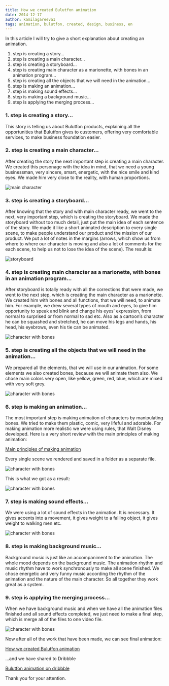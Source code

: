 ```yaml
---
title: How we created Bulutfon animation
date: 2014-12-17
author: kamilagareeva1
tags: animation, bulutfon, created, design, business, en
---
```



In this article I will try to give a short explanation about creating an animation.

1. step is creating a story...
2. step is creating a main character...
3. step is creating a storyboard...
4. step is creating main character as a marionette, with bones in an animation program...
5. step is creating all the objects that we will need in the animation...
6. step is making an animation...
7. step is making sound effects...
8. step is making a background music...
9. step is applying the merging process...



### 1. step is creating a story...

This story is telling us about Bulutfon products, explaining all the opportunities that Bulutfon gives to customers, offering very comfortable services, to make business foundation easier.

### 2. step is creating a main character...

After creating the story the next important step is creating a main character. We created this personage with the idea in mind, that we need a young businessman, very sincere, smart, energetic, with the nice smile and kind eyes. We made him very close to the reality, with human proportions.

![main character](../assets/images/articles/2014-12-17-how-we-created-bulutfon-animation/character.jpg)

### 3. step is creating a storyboard...

After knowing that the story and with main character ready, we went to the next, very important step, which is creating the storyboard. We made the storyboard without too much detail, just put the main idea of each sentence of the story. We made it like a short animated description to every single scene, to make people understand our product and the mission of our product. We put a lot of notes in the margins (arrows, which show us from where to where our character is moving and also a lot of comments for the each scene, to help us not to lose the idea of the scene). The result is:

![storyboard](../assets/images/articles/2014-12-17-how-we-created-bulutfon-animation/storyboard.jpg)

### 4. step is creating main character as a marionette, with bones in an animation program...

After storyboard is totally ready with all the corrections that were made, we went to the next step, which is creating the main character as a marionette. We created him with bones and all functions, that we will need, to animate him. For example, we drew several types of mouth and eyes, to give him opportunity to speak and blink and change his eyes' expression, from normal to surprised or from normal to sad etc. Also as a cartoon’s character he can be squashed and stretched, he can move his legs and hands, his head, his eyebrows, even his tie can be animated.

![character with bones](../assets/images/articles/2014-12-17-how-we-created-bulutfon-animation/bones.JPG)


### 5. step is creating all the objects that we will need in the animation...

We prepared all the elements, that we will use in our animation. For some elements we also created bones, because we will animate them also. We chose main colors very open, like yellow, green, red, blue, which are mixed with very soft grey.

![character with bones](../assets/images/articles/2014-12-17-how-we-created-bulutfon-animation/objects.JPG)

### 6. step is making an animation...
The most important step is making animation of characters by manipulating bones. We tried to make them plastic, comic, very lifeful and adorable. For making animation more realistic we were using rules, that Walt Disney developed.
Here is a very short review with the main principles of making animation:

 [Main principles of making animation ](http://www.youtube.com/watch?v=l-KtwW6eptM )


Every single scene we rendered and saved in a folder as a separate file.

![character with bones](../assets/images/articles/2014-12-17-how-we-created-bulutfon-animation/timeline.jpg)

This is what we got as a result:

![character with bones](../assets/images/articles/2014-12-17-how-we-created-bulutfon-animation/story.jpg)

### 7. step is making sound effects...

We were using a lot of sound effects in the animation. It is necessary. It gives accents into a movement, it gives weight to a falling object, it gives weight to walking men etc.

![character with bones](/assets/images/articles/2014-12-17-how-we-created-bulutfon-animation/voice.jpg)

### 8. step is making background music...

Background music is just like an accompaniment to the animation. The whole mood depends on the background music. The animation rhythm and music rhythm have to work synchronously to make all scene finished. We chose energetic and very funny music according the rhythm of the animation and the nature of the main character. So all together they work great as a system.

### 9. step is applying the merging process...

When we have background music and when we have all the animation files finished and all sound effects completed, we just need to make a final step, which is merge all of the files to one video file.

![character with bones](/assets/images/articles/2014-12-17-how-we-created-bulutfon-animation/merge.jpg)

Now after all of the work that have been made, we can see final animation:

 [How we created Bulutfon animation](http://vimeo.com/102756655)

...and we have shared to Dribbble


 [Bulutfon animation on dribbble](https://dribbble.com/shots/1676198-Bulutfon-Animation)


Thank you for your attention.
